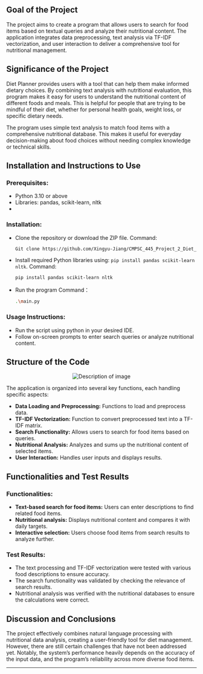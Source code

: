 ## Goal of the Project

The project aims to create a program that allows users to search for food items based on textual queries and analyze their nutritional content. The application integrates data preprocessing, text analysis via TF-IDF vectorization, and user interaction to deliver a comprehensive tool for nutritional management.

## Significance of the Project

Diet Planner provides users with a tool that can help them make informed dietary choices. By combining text analysis with nutritional evaluation, this program makes it easy for users to understand the nutritional content of different foods and meals. This is helpful for people that are trying to be mindful of their diet, whether for personal health goals, weight loss, or specific dietary needs.

The program uses simple text analysis to match food items with a comprehensive nutritional database. This makes it useful for everyday decision-making about food choices without needing complex knowledge or technical skills.

## Installation and Instructions to Use

### Prerequisites:
- Python 3.10 or above
- Libraries: pandas, scikit-learn, nltk
- 
### Installation:

- Clone the repository or download the ZIP file.
  Command:
  ```bash
  Git clone https://github.com/Xingyu-Jiang/CMPSC_445_Project_2_Diet_Planner
  ```
- Install required Python libraries using: `pip install pandas scikit-learn nltk`.
  Command:
  ```bash
  pip install pandas scikit-learn nltk
  ```
- Run the program
  Command：
  ```bash
  .\main.py
  ```

### Usage Instructions:

- Run the script using python in your desired IDE.
- Follow on-screen prompts to enter search queries or analyze nutritional content.

## Structure of the Code

<div align="center">
    <img src="https://github.com/Xingyu-Jiang/CMPSC_445_Project_2_Diet_Planner/assets/117769320/2e52e14d-9648-4a62-8822-34a36f254765" alt="Description of image">
</div>


The application is organized into several key functions, each handling specific aspects:

- **Data Loading and Preprocessing:** Functions to load and preprocess data.
- **TF-IDF Vectorization:** Function to convert preprocessed text into a TF-IDF matrix.
- **Search Functionality:** Allows users to search for food items based on queries.
- **Nutritional Analysis:** Analyzes and sums up the nutritional content of selected items.
- **User Interaction:** Handles user inputs and displays results.

## Functionalities and Test Results

### Functionalities:

- **Text-based search for food items:** Users can enter descriptions to find related food items.
- **Nutritional analysis:** Displays nutritional content and compares it with daily targets.
- **Interactive selection:** Users choose food items from search results to analyze further.

### Test Results:

- The text processing and TF-IDF vectorization were tested with various food descriptions to ensure accuracy.
- The search functionality was validated by checking the relevance of search results.
- Nutritional analysis was verified with the nutritional databases to ensure the calculations were correct.

## Discussion and Conclusions

The project effectively combines natural language processing with nutritional data analysis, creating a user-friendly tool for diet management. However, there are still certain challenges that have not been addressed yet. Notably, the system’s performance heavily depends on the accuracy of the input data, and the program’s reliability across more diverse food items.

---
